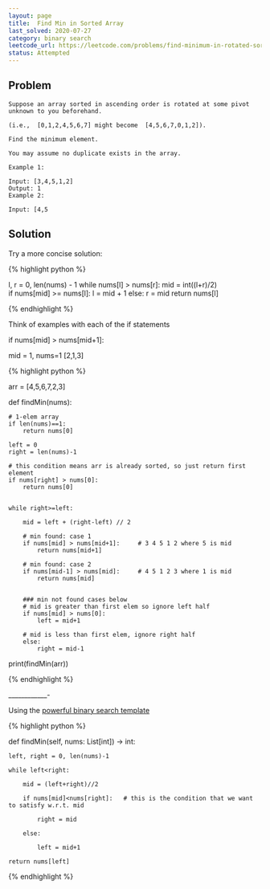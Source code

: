 ```yaml
---
layout: page
title:  Find Min in Sorted Array
last_solved: 2020-07-27
category: binary search
leetcode_url: https://leetcode.com/problems/find-minimum-in-rotated-sorted-array
status: Attempted
---
```


Problem
-------

```
Suppose an array sorted in ascending order is rotated at some pivot unknown to you beforehand.

(i.e.,  [0,1,2,4,5,6,7] might become  [4,5,6,7,0,1,2]).

Find the minimum element.

You may assume no duplicate exists in the array.

Example 1:

Input: [3,4,5,1,2] 
Output: 1
Example 2:

Input: [4,5

```

Solution
----------

Try a more concise solution:

{% highlight python %}

l, r = 0, len(nums)  - 1
while nums[l] > nums[r]:
    mid =  int((l+r)/2)  
    if nums[mid] >= nums[l]:
        l = mid + 1
    else:
        r = mid
return nums[l]

{% endhighlight %}


Think of examples with each of the if statements


if nums[mid] > nums[mid+1]:

mid = 1, nums=1
[2,1,3]




{% highlight python %}

arr = [4,5,6,7,2,3]

def findMin(nums):

    # 1-elem array
    if len(nums)==1:
        return nums[0]

    left = 0
    right = len(nums)-1

    # this condition means arr is already sorted, so just return first element
    if nums[right] > nums[0]:
        return nums[0]


    while right>=left:

        mid = left + (right-left) // 2

        # min found: case 1
        if nums[mid] > nums[mid+1]:     # 3 4 5 1 2 where 5 is mid
            return nums[mid+1]

        # min found: case 2
        if nums[mid-1] > nums[mid]:     # 4 5 1 2 3 where 1 is mid
            return nums[mid]


        ### min not found cases below
        # mid is greater than first elem so ignore left half
        if nums[mid] > nums[0]:
            left = mid+1

        # mid is less than first elem, ignore right half
        else:
            right = mid-1


print(findMin(arr))


{% endhighlight %}


____________-


Using the [powerful binary search template](https://leetcode.com/discuss/general-discussion/786126/python-powerful-ultimate-binary-search-template-solved-many-problems)

{% highlight python %}

def findMin(self, nums: List[int]) -> int:

    left, right = 0, len(nums)-1
    
    while left<right:
        
        mid = (left+right)//2
        
        if nums[mid]<nums[right]:   # this is the condition that we want to satisfy w.r.t. mid
            
            right = mid
        
        else:
            
            left = mid+1
            
    return nums[left]

{% endhighlight %}